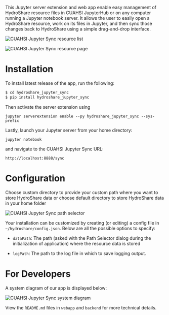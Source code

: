 This Jupyter server extension and web app enable easy management of HydroShare resource files in CUAHSI JupyterHub or
on any computer running a Jupyter notebook server. It allows the user to easily open a HydroShare resource,
work on its files in Jupyter, and then sync those changes back to HydroShare using a simple drag-and-drop
interface.

![CUAHSI Jupyter Sync resource list](https://imgur.com/uqvjp5G.png)

![CUAHSI Jupyter Sync resource page](https://imgur.com/v5tbB9X.png)


# Installation

To install latest release of the app, run the following: 

```bash
$ cd hydroshare_jupyter_sync
$ pip install hydroshare_jupyter_sync
```

Then activate the server extension using

```
jupyter serverextension enable --py hydroshare_jupyter_sync --sys-prefix
```

Lastly, launch your Jupyter server from your home directory:

```
jupyter notebook
```

and navigate to the CUAHSI Jupyter Sync URL:

```
http://localhost:8888/sync
```
# Configuration

Choose custom directory to provide your custom path where you want to store HydroShare data or 
choose default directory to store HydroShare data in your home folder

![CUAHSI Jupyter Sync path selector](https://imgur.com/0UeTkyY.png)

Your installation can be customized by creating (or editing) a config file in
`~/hydroshare/config.json`. Below are all the possible options to specify:

* `dataPath`: The path (asked with the Path Selector dialog during the initialization of application) where the resource
 data is stored

* `logPath`: The path to the log file in which to save logging output. 

# For Developers

A system diagram of our app is displayed below:

![CUAHSI Jupyter Sync system diagram](https://imgur.com/6NWsxHi.png)

View the `README.md` files in `webapp` and `backend` for more technical details.